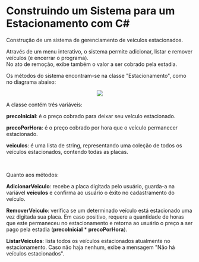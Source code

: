 # Construindo um Sistema para um Estacionamento com C# 

Construção de um sistema de gerenciamento de veículos estacionados.  

Através de um menu interativo, o sistema permite adicionar, listar e remover veículos (e encerrar o programa).  
No ato de remoção, exibe também o valor a ser cobrado pela estadia.   

Os métodos do sistema encontram-se na classe "Estacionamento", como no diagrama abaixo:
<p align="center"><img src="/diagrama_classe_estacionamento.png"></p>


A classe contém três variáveis:

**precoInicial**: é o preço cobrado para deixar seu veículo estacionado.

**precoPorHora**: é o preço cobrado por hora que o veículo permanecer estacionado.

**veiculos**: é uma lista de string, representando uma coleção de todos os veículos estacionados, contendo todas as placas.

<br>

Quanto aos métodos:

**AdicionarVeiculo**: recebe a placa digitada pelo usuário, guarda-a na variável **veiculos** e confirma ao usuário o êxito no cadastramento do veículo.

**RemoverVeiculo**: verifica se um determinado veículo está estacionado uma vez digitada sua placa. Em caso positivo, requere a quantidade de horas que este permaneceu no estacionamento e retorna ao usuário o preço a ser pago pela estadia (**precoInicial** * **precoPorHora**).

**ListarVeiculos**: lista todos os veículos estacionados atualmente no estacionamento. Caso não haja nenhum, exibe a mensagem "Não há veículos estacionados".
